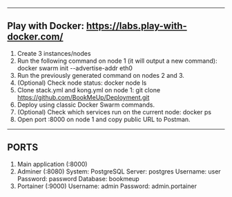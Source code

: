 ------------------------------------
Play with Docker: https://labs.play-with-docker.com/
------------------------------------
1. Create 3 instances/nodes
2. Run the following command on node 1 (it will output a new command):
    docker swarm init --advertise-addr eth0
3. Run the previously generated command on nodes 2 and 3.
4. (Optional) Check node status:
    docker node ls
5. Clone stack.yml and kong.yml on node 1:
    git clone https://github.com/BookMeUp/Deployment.git
6. Deploy using classic Docker Swarm commands.
7. (Optional) Check which services run on the current node:
    docker ps
8. Open port :8000 on node 1 and copy public URL to Postman.

--------
PORTS
--------
1. Main application (:8000)
2. Adminer (:8080)
    System:   PostgreSQL
    Server:   postgres
    Username: user
    Password: password
    Database: bookmeup
3. Portainer (:9000)
    Username: admin
    Password: admin.portainer
